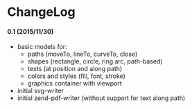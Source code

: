 # ChangeLog

#### 0.1 (2015/11/30)

- basic models for:
    - paths (moveTo, lineTo, curveTo, close)
    - shapes (rectangle, circle, ring arc, path-based)
    - texts (at position and along path)
    - colors and styles (fill, font, stroke)
    - graphics container with viewport
- initial svg-writer
- initial zend-pdf-writer (without support for text along path)
